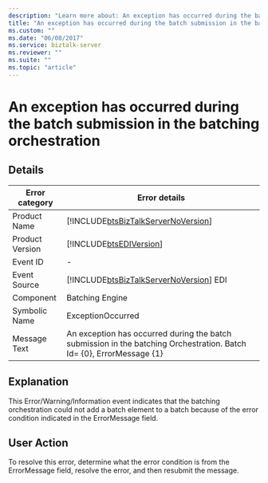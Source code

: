 ```yaml
---
description: "Learn more about: An exception has occurred during the batch submission in the batching orchestration"
title: "An exception has occurred during the batch submission in the batching orchestration"
ms.custom: ""
ms.date: "06/08/2017"
ms.service: biztalk-server
ms.reviewer: ""
ms.suite: ""
ms.topic: "article"
---
```


# An exception has occurred during the batch submission in the batching orchestration

## Details  
  
| Error category  | Error details                                                                                                       |
|-----------------|---------------------------------------------------------------------------------------------------------------------|
|  Product Name   |                 [!INCLUDE[btsBizTalkServerNoVersion](../includes/btsbiztalkservernoversion-md.md)]                  |
| Product Version |                             [!INCLUDE[btsEDIVersion](../includes/btsediversion-md.md)]                              |
|    Event ID     |                                                          -                                                          |
|  Event Source   |               [!INCLUDE[btsBizTalkServerNoVersion](../includes/btsbiztalkservernoversion-md.md)] EDI                |
|    Component    |                                                   Batching Engine                                                   |
|  Symbolic Name  |                                                  ExceptionOccurred                                                  |
|  Message Text   | An exception has occurred during the batch submission in the batching Orchestration. Batch Id= {0}, ErrorMessage {1}|
  
## Explanation  

This Error/Warning/Information event indicates that the batching orchestration could not add a batch element to a batch because of the error condition indicated in the ErrorMessage field.  
  
## User Action  

To resolve this error, determine what the error condition is from the ErrorMessage field, resolve the error, and then resubmit the message.
